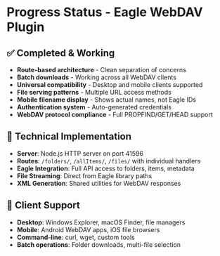 # Progress Status - Eagle WebDAV Plugin

## ✅ Completed & Working
- **Route-based architecture** - Clean separation of concerns
- **Batch downloads** - Working across all WebDAV clients  
- **Universal compatibility** - Desktop and mobile clients supported
- **File serving patterns** - Multiple URL access methods
- **Mobile filename display** - Shows actual names, not Eagle IDs
- **Authentication system** - Auto-generated credentials
- **WebDAV protocol compliance** - Full PROPFIND/GET/HEAD support

## 🔧 Technical Implementation
- **Server**: Node.js HTTP server on port 41596
- **Routes**: `/folders/`, `/allItems/`, `/files/` with individual handlers
- **Eagle Integration**: Full API access to folders, items, metadata
- **File Streaming**: Direct from Eagle library paths
- **XML Generation**: Shared utilities for WebDAV responses

## 📱 Client Support
- **Desktop**: Windows Explorer, macOS Finder, file managers
- **Mobile**: Android WebDAV apps, iOS file browsers  
- **Command-line**: curl, wget, custom tools
- **Batch operations**: Folder downloads, multi-file selection

